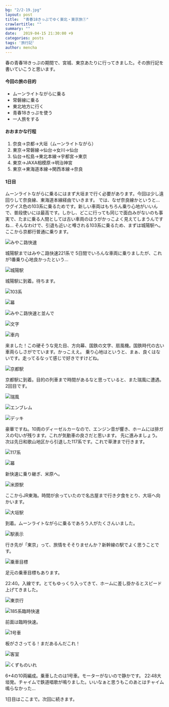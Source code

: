 ```yaml
---
bg: "2/2-19.jpg"
layout: post
title:  "青春18きっぷでゆく東北・東京旅①"
crawlertitle: ""
summary: ""
date:   2019-04-15 21:30:00 +9
categories: posts
tags: '旅行記'
author: mencha
---
```


春の青春18きっぷの期間で、宮城、東京あたりに行ってきました。その旅行記を書いていこうと思います。

#### 今回の旅の目的
- ムーンライトながらに乗る
- 常磐線に乗る
- 東北地方に行く
- 青春18きっぷを使う
- 一人旅をする


#### おおまかな行程
1. 奈良→京都→大垣（ムーンライトながら）
2. 東京→常磐線→仙台→女川→仙台
3. 仙台→松島→東北本線→宇都宮→東京
4. 東京→JAXA相模原→明治神宮
5. 東京→東海道本線→関西本線→奈良

#### 1日目
ムーンライトながらに乗るにはまず大垣まで行く必要があります。今回は少し遠回りして奈良線、東海道本線経由でいきます。
では、なぜ奈良線かというと…ウグイス色の103系に乗るためです。新しい車両はもちろん乗り心地がいいんで、普段使いには最高です。しかし、どこに行っても同じで面白みがないのも事実で、たまに乗る人間としては古い車両のほうがかっこよく見えてしまうんですね…
そんなわけで、引退も近いと噂される103系に乗るため、まずは城陽駅へ。ここから京都行普通に乗ります。

![みやこ路快速](/assets/images/2/2-1.jpg)

城陽駅まではみやこ路快速221系で
5日間でいろんな車両に乗りましたが、これが1番乗り心地良かったという…

![城陽駅](/assets/images/2/2-2.jpg)

城陽駅に到着。待ちます。

![103系](/assets/images/2/2-3.jpg)

![幕](/assets/images/2/2-4.jpg)

![みやこ路快速と並んで](/assets/images/2/2-7.jpg)

![文字](/assets/images/2/2-5.jpg)

![車内](/assets/images/2/2-6.jpg)

来ました！この硬そうな見た目、方向幕、国鉄の文字、扇風機。国鉄時代の古い車両らしさがでています。かっこええ。
乗り心地はというと、まぁ、良くはないです。走ってるなって感じで好きですけどね。

![京都駅](/assets/images/2/2-8.jpg)

京都駅に到着。目的の列車まで時間があるなと思っていると、また瑞風に遭遇。2回目です。


![瑞風](/assets/images/2/2-9.jpg)

![エンブレム](/assets/images/2/2-10.jpg)

![デッキ](/assets/images/2/2-11.jpg)

豪華ですね。10両のディーゼルカーなので、エンジン音が響き、ホームには排ガスの匂いが残ります。これが気動車の良さだと思います。
先に進みましょう。次は先日和歌山地区から引退した117系です。これで草津まで行きます。

![117系](/assets/images/2/2-12.jpg)

![幕](/assets/images/2/2-13.jpg)

新快速に乗り継ぎ、米原へ。

![米原駅](/assets/images/2/2-14.jpg)

ここからJR東海。時間が余っていたので名古屋まで行き夕食をとり、大垣へ向かいます。

![大垣駅](/assets/images/2/2-15.jpg)

到着。ムーンライトながらに乗るであろう人がたくさんいました。

![駅表示](/assets/images/2/2-16.jpg)

行き先が「東京」って、旅情をそそりませんか？新幹線の駅でよく思うことです。

![乗車目標](/assets/images/2/2-20.jpg)

足元の乗車目標もあります。

22:40。入線です。とてもゆっくり入ってきて、ホームに差し掛かるとスピード上げてきました。

![東京行](/assets/images/2/2-18.jpg)

![185系臨時快速](/assets/images/2/2-17.jpg)

前面は臨時快速。

![1号車](/assets/images/2/2-19.jpg)

板がささってる！まだあるんだこれ！

![客室](/assets/images/2/2-22.jpg)

![くずものいれ](/assets/images/2/2-21.jpg)

6+4の10両編成。乗車したのは1号車。モーターがないので静かです。
22:48大垣発。チャイムで鉄道唱歌が鳴りました。いいなぁと思うもこのあとはチャイム鳴らなかった…


1日目はここまで。次回に続きます。
